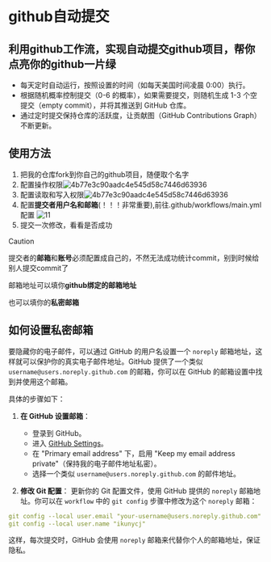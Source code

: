 # github自动提交

## 利用github工作流，实现自动提交github项目，帮你点亮你的github一片绿
- 每天定时自动运行，按照设置的时间（如每天美国时间凌晨 0:00）执行。
- 根据随机概率控制提交（0-6 的概率），如果需要提交，则随机生成 1-3 个空提交（empty commit），并将其推送到 GitHub 仓库。
- 通过定时提交保持仓库的活跃度，让贡献图（GitHub Contributions Graph）不断更新。

## 使用方法
1. 把我的仓库fork到你自己的github项目，随便取个名字
2. 配置操作权限![4b77e3c90aadc4e545d58c7446d63936](https://github.com/user-attachments/assets/423feb69-9ac7-49d6-adec-ee8b3d031c55)
3. 配置读取和写入权限![4b77e3c90aadc4e545d58c7446d63936](https://github.com/user-attachments/assets/6c7ec8c2-b982-47e3-adab-c7b57ce46eca)
4. 配置**提交者用户名和邮箱**(！！！非常重要),前往.github/workflows/main.yml配置 ![11](./public/QQ_1735964816192.png)
5. 提交一次修改，看看是否成功

> [!CAUTION] 
>提交者的**邮箱**和**账号**必须配置成自己的，不然无法成功统计commit，别到时候给别人提交commit了</p>
>邮箱地址可以填你**github绑定的邮箱地址**</p>
>也可以填你的**私密邮箱**

## 如何设置**私密邮箱**

要隐藏你的电子邮件，可以通过 GitHub 的用户名设置一个 `noreply` 邮箱地址，这样就可以保护你的真实电子邮件地址。GitHub 提供了一个类似 `username@users.noreply.github.com` 的邮箱，你可以在 GitHub 的邮箱设置中找到并使用这个邮箱。

具体的步骤如下：

1. **在 GitHub 设置邮箱**：
   - 登录到 GitHub。
   - 进入 [GitHub Settings](https://github.com/settings/emails)。
   - 在 "Primary email address" 下，启用 "Keep my email address private"（保持我的电子邮件地址私密）。
   - 选择一个类似 `username@users.noreply.github.com` 的邮件地址。

2. **修改 Git 配置**：
   更新你的 Git 配置文件，使用 GitHub 提供的 `noreply` 邮箱地址。你可以在 `workflow` 中的 `git config` 步骤中修改为这个 `noreply` 邮箱：

```yaml
git config --local user.email "your-username@users.noreply.github.com"
git config --local user.name "ikunycj"
```

这样，每次提交时，GitHub 会使用 `noreply` 邮箱来代替你个人的邮箱地址，保证隐私。
